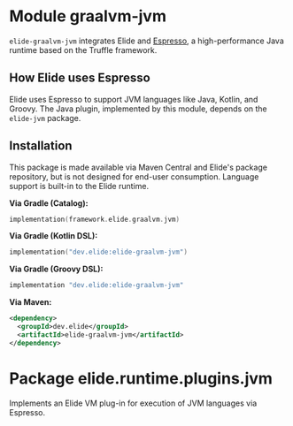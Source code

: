 # Module graalvm-jvm

`elide-graalvm-jvm` integrates Elide and [Espresso](https://www.graalvm.org/latest/reference-manual/java-on-truffle/), a
high-performance Java runtime based on the Truffle framework.

## How Elide uses Espresso

Elide uses Espresso to support JVM languages like Java, Kotlin, and Groovy. The Java plugin, implemented by this
module, depends on the `elide-jvm` package.

## Installation

This package is made available via Maven Central and Elide's package repository, but is not designed for end-user
consumption. Language support is built-in to the Elide runtime.

**Via Gradle (Catalog):**

```kotlin
implementation(framework.elide.graalvm.jvm)
```

**Via Gradle (Kotlin DSL):**

```kotlin
implementation("dev.elide:elide-graalvm-jvm")
```

**Via Gradle (Groovy DSL):**

```kotlin
implementation "dev.elide:elide-graalvm-jvm"
```

**Via Maven:**

```xml
<dependency>
  <groupId>dev.elide</groupId>
  <artifactId>elide-graalvm-jvm</artifactId>
</dependency>
```

# Package elide.runtime.plugins.jvm

Implements an Elide VM plug-in for execution of JVM languages via Espresso.
